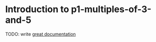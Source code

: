 # Introduction to p1-multiples-of-3-and-5

TODO: write [great documentation](http://jacobian.org/writing/what-to-write/)
